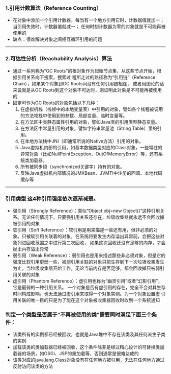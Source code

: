 ### 1.引用计数算法（Reference Counting）

- 在对象中添加一个引用计数器，每当有一个地方引用它时，计数器值就加一；当引用失效时，计数器值就减一； 任何时刻计数器为零的对象就是不可能再被使用的
- 缺点：很难解决对象之间相互循环引用的问题

---

### 2.可达性分析（Reachability Analysis）算法

- 通过一系列称为“GC Roots”的根对象作为起始节点集，从这些节点开始，根据引用关系向下搜索，搜索过 程所走过的路径称为“引用链”（Reference Chain），如果某个对象到GC Roots间没有任何引用链相连，
  或者用图论的话来说就是从GC Roots到这个对象不可达时，则证明此对象是不可能再被使用的
- 固定可作为GC Roots的对象包括以下几种：
    1. 在虚拟机栈（栈帧中的本地变量表）中引用的对象，譬如各个线程被调用的方法堆栈中使用到的参数、局部变量、临时变量等。
    2. 在方法区中类静态属性引用的对象，譬如Java类的引用类型静态变量。
    3. 在方法区中常量引用的对象，譬如字符串常量池（String Table）里的引用。
    4. 在本地方法栈中JNI（即通常所说的Native方法）引用的对象。
    5. Java虚拟机内部的引用，如基本数据类型对应的Class对象，一些常驻的异常对象（比如NullPointException、OutOfMemoryError）等，还有系统类加载器。
    6. 所有被同步锁（synchronized关键字）持有的对象。
    7. 反映Java虚拟机内部情况的JMXBean、JVMTI中注册的回调、本地代码缓存等

---

### 引用类型 这4种引用强度依次逐渐减弱。

- 强引用（Strongly Reference）：类似“Object obj=new Object()”这种引用关系。无论任何情况下，只要强引用关系还存在，垃圾收集器就永远不会回收掉被引用的对象
- 软引用（Soft Reference）：软引用是用来描述一些还有用，但非必须的对象。只被软引用关联着的对象，在系统将要发生内存溢出异常前，会把这些对象列进回收范围之中进行第二次回收， 如果这次回收还没有足够的内存，才会抛出内存溢出异常
- 弱引用（Weak Reference）：弱引用也是用来描述那些非必须对象，但是它的强度比软引用更弱一些，被弱引用关联的对象只能生存到下一次垃圾收集发生为止。当垃圾收集器开始工作，无论当前内存是否足够，都会回收掉只被弱引用关联的对象
- 虚引用（Phantom Reference）：虚引用也称为“幽灵引用”或者“幻影引用”，它是最弱的一种引用关系。 一个对象是否有虚引用的存在，完全不会对其生存时间构成影响，也无法通过虚引用来取得一个对象实例。为一个对象设置虚
  引用关联的唯一目的只是为了能在这个对象被收集器回收时收到一个系统通知

### 判定一个类型是否属于“不再被使用的类”需要同时满足下面三个条件：

- 该类所有的实例都已经被回收，也就是Java堆中不存在该类及其任何派生子类的实例
- 加载该类的类加载器已经被回收，这个条件除非是经过精心设计的可替换类加载器的场景，如OSGi、JSP的重加载等，否则通常是很难达成的
- 该类对应的java.lang.Class对象没有在任何地方被引用，无法在任何地方通过反射访问该类的方法

